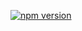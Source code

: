 [![npm version](https://badge.fury.io/js/%40orbs-network%2Fcontracts-js.svg)](https://badge.fury.io/js/%40orbs-network%2Fcontracts-js)

